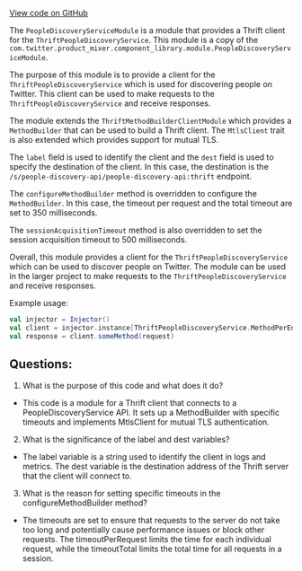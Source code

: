 [View code on GitHub](https://github.com/misbahsy/the-algorithm/home-mixer/server/src/main/scala/com/twitter/home_mixer/module/PeopleDiscoveryServiceModule.scala)

The `PeopleDiscoveryServiceModule` is a module that provides a Thrift client for the `ThriftPeopleDiscoveryService`. This module is a copy of the `com.twitter.product_mixer.component_library.module.PeopleDiscoveryServiceModule`. 

The purpose of this module is to provide a client for the `ThriftPeopleDiscoveryService` which is used for discovering people on Twitter. This client can be used to make requests to the `ThriftPeopleDiscoveryService` and receive responses. 

The module extends the `ThriftMethodBuilderClientModule` which provides a `MethodBuilder` that can be used to build a Thrift client. The `MtlsClient` trait is also extended which provides support for mutual TLS. 

The `label` field is used to identify the client and the `dest` field is used to specify the destination of the client. In this case, the destination is the `/s/people-discovery-api/people-discovery-api:thrift` endpoint. 

The `configureMethodBuilder` method is overridden to configure the `MethodBuilder`. In this case, the timeout per request and the total timeout are set to 350 milliseconds. 

The `sessionAcquisitionTimeout` method is also overridden to set the session acquisition timeout to 500 milliseconds. 

Overall, this module provides a client for the `ThriftPeopleDiscoveryService` which can be used to discover people on Twitter. The module can be used in the larger project to make requests to the `ThriftPeopleDiscoveryService` and receive responses. 

Example usage:

```scala
val injector = Injector()
val client = injector.instance[ThriftPeopleDiscoveryService.MethodPerEndpoint]
val response = client.someMethod(request)
```
## Questions: 
 1. What is the purpose of this code and what does it do?
- This code is a module for a Thrift client that connects to a PeopleDiscoveryService API. It sets up a MethodBuilder with specific timeouts and implements MtlsClient for mutual TLS authentication.

2. What is the significance of the label and dest variables?
- The label variable is a string used to identify the client in logs and metrics. The dest variable is the destination address of the Thrift server that the client will connect to.

3. What is the reason for setting specific timeouts in the configureMethodBuilder method?
- The timeouts are set to ensure that requests to the server do not take too long and potentially cause performance issues or block other requests. The timeoutPerRequest limits the time for each individual request, while the timeoutTotal limits the total time for all requests in a session.